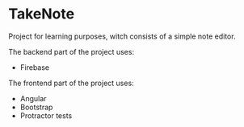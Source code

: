 # TakeNote

Project for learning purposes, witch consists of a simple note editor.

The backend part of the project uses:

* Firebase

The frontend part of the project uses:

* Angular
* Bootstrap
* Protractor tests